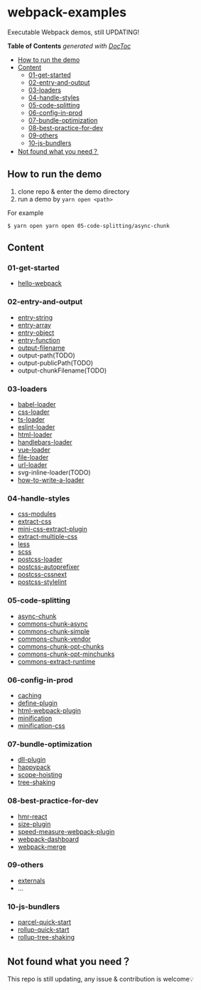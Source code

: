 # webpack-examples

Executable Webpack demos, still UPDATING!

<!-- START doctoc generated TOC please keep comment here to allow auto update -->
<!-- DON'T EDIT THIS SECTION, INSTEAD RE-RUN doctoc TO UPDATE -->
**Table of Contents**  *generated with [DocToc](https://github.com/thlorenz/doctoc)*

- [How to run the demo](#how-to-run-the-demo)
- [Content](#content)
  - [01-get-started](#01-get-started)
  - [02-entry-and-output](#02-entry-and-output)
  - [03-loaders](#03-loaders)
  - [04-handle-styles](#04-handle-styles)
  - [05-code-splitting](#05-code-splitting)
  - [06-config-in-prod](#06-config-in-prod)
  - [07-bundle-optimization](#07-bundle-optimization)
  - [08-best-practice-for-dev](#08-best-practice-for-dev)
  - [09-others](#09-others)
  - [10-js-bundlers](#10-js-bundlers)
- [Not found what you need？](#not-found-what-you-need)

<!-- END doctoc generated TOC please keep comment here to allow auto update -->

## How to run the demo

1. clone repo & enter the demo directory
2. run a demo by `yarn open <path>`

For example
```shell
$ yarn open yarn open 05-code-splitting/async-chunk
```

## Content

### 01-get-started

- [hello-webpack](/01-get-started/hello-webpack)

### 02-entry-and-output

- [entry-string](/02-entry-and-output/entry-string)
- [entry-array](/02-entry-and-output/entry-array)
- [entry-object](/02-entry-and-output/entry-object)
- [entry-function](/02-entry-and-output/entry-function)
- [output-filename](/02-entry-and-output/output-filename)
- output-path(TODO)
- output-publicPath(TODO)
- output-chunkFilename(TODO)

### 03-loaders

- [babel-loader](/03-loaders/babel-loader)
- [css-loader](/03-loaders/css-loader)
- [ts-loader](/03-loaders/ts-loader)
- [eslint-loader](/03-loaders/eslint-loader)
- [html-loader](/03-loaders/html-loader)
- [handlebars-loader](/03-loaders/handlebars-loader)
- [vue-loader](/03-loaders/vue-loader)
- [file-loader](/03-loaders/file-loader)
- [url-loader](/03-loaders/url-loader)
- svg-inline-loader(TODO)
- [how-to-write-a-loader](/03-loaders/how-to-write-a-loader)

### 04-handle-styles

- [css-modules](/04-handle-styles/css-modules)
- [extract-css](/04-handle-styles/extract-css)
- [mini-css-extract-plugin](/04-handle-styles/mini-css-extract-plugin)
- [extract-multiple-css](/04-handle-styles/extract-multiple-css)
- [less](/04-handle-styles/less)
- [scss](/04-handle-styles/scss)
- [postcss-loader](/04-handle-styles/postcss-loader)
- [postcss-autoprefixer](/04-handle-styles/postcss-autoprefixer)
- [postcss-cssnext](/04-handle-styles/postcss-cssnext)
- [postcss-stylelint](/04-handle-styles/postcss-stylelint)

### 05-code-splitting

- [async-chunk](/05-code-splitting/async-chunk)
- [commons-chunk-async](/05-code-splitting/[commons-chunk-async)
- [commons-chunk-simple](/05-code-splitting/commons-chunk-simple)
- [commons-chunk-vendor](/05-code-splitting/commons-chunk-vendor)
- [commons-chunk-opt-chunks](/05-code-splitting/[commons-chunk-opt-chunks)
- [commons-chunk-opt-minchunks](/05-code-splitting/[commons-chunk-opt-minchunks)
- [commons-extract-runtime](/05-code-splitting/[commons-chunk-runtime)

### 06-config-in-prod

- [caching](/06-config-in-prod/caching)
- [define-plugin](/06-config-in-prod/define-plugin)
- [html-webpack-plugin](/06-config-in-prod/html-webpack-plugin)
- [minification](/06-config-in-prod/minification)
- [minification-css](/06-config-in-prod/minification-css)

### 07-bundle-optimization

- [dll-plugin](/07-bundle-optimization/dll-plugin)
- [happypack](/07-bundle-optimization/happypack)
- [scope-hoisting](/07-bundle-optimization/scope-hoisting)
- [tree-shaking](/07-bundle-optimization/tree-shaking)

### 08-best-practice-for-dev

- [hmr-react](/08-best-practice-for-dev/hmr-react)
- [size-plugin](/08-best-practice-for-dev/size-plugin)
- [speed-measure-webpack-plugin](/08-best-practice-for-dev/speed-measure-webpack-plugin)
- [webpack-dashboard](/08-best-practice-for-dev/webpack-dashboard)
- [webpack-merge](/08-best-practice-for-dev/webpack-merge)

### 09-others

- [externals](/09-others/externals)
- ...

### 10-js-bundlers

- [parcel-quick-start](/10-js-bundlers/parcel/quick-start)
- [rollup-quick-start](/10-js-bundlers/rollup/parcel)
- [rollup-tree-shaking](/10-js-bundlers/rollup/tree-shaking)

## Not found what you need？

This repo is still updating, any issue & contribution is welcome💡

